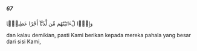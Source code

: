 ##### 67

<span class="ayah">وَإِذًۭا لَّءَاتَيْنَٰهُم مِّن لَّدُنَّآ أَجْرًا عَظِيمًۭا</span>

<span class="ayah_translation">dan kalau demikian, pasti Kami berikan kepada mereka pahala yang besar dari sisi Kami,</span>
